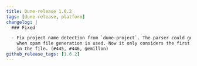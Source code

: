 ```yaml
---
title: Dune-release 1.6.2
tags: [dune-release, platform]
changelog: |
  ### Fixed

  - Fix project name detection from `dune-project`. The parser could get confused
    when opam file generation is used. Now it only considers the first `(name X)`
    in the file. (#445, #446, @emillon)
github_release_tags: [1.6.2]
---
```


